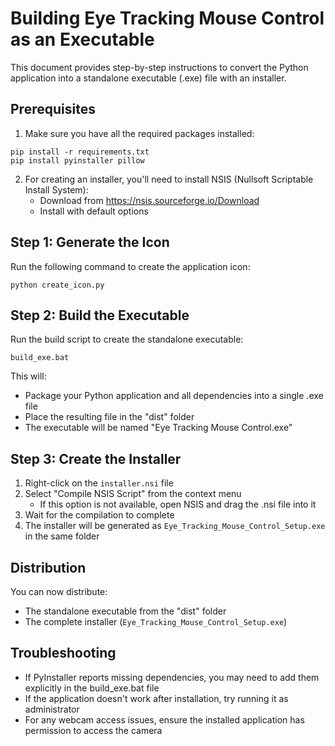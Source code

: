# Building Eye Tracking Mouse Control as an Executable

This document provides step-by-step instructions to convert the Python application into a standalone executable (.exe) file with an installer.

## Prerequisites

1. Make sure you have all the required packages installed:

```
pip install -r requirements.txt
pip install pyinstaller pillow
```

2. For creating an installer, you'll need to install NSIS (Nullsoft Scriptable Install System):
   - Download from https://nsis.sourceforge.io/Download
   - Install with default options

## Step 1: Generate the Icon

Run the following command to create the application icon:

```
python create_icon.py
```

## Step 2: Build the Executable

Run the build script to create the standalone executable:

```
build_exe.bat
```

This will:

- Package your Python application and all dependencies into a single .exe file
- Place the resulting file in the "dist" folder
- The executable will be named "Eye Tracking Mouse Control.exe"

## Step 3: Create the Installer

1. Right-click on the `installer.nsi` file
2. Select "Compile NSIS Script" from the context menu
   - If this option is not available, open NSIS and drag the .nsi file into it
3. Wait for the compilation to complete
4. The installer will be generated as `Eye_Tracking_Mouse_Control_Setup.exe` in the same folder

## Distribution

You can now distribute:

- The standalone executable from the "dist" folder
- The complete installer (`Eye_Tracking_Mouse_Control_Setup.exe`)

## Troubleshooting

- If PyInstaller reports missing dependencies, you may need to add them explicitly in the build_exe.bat file
- If the application doesn't work after installation, try running it as administrator
- For any webcam access issues, ensure the installed application has permission to access the camera
